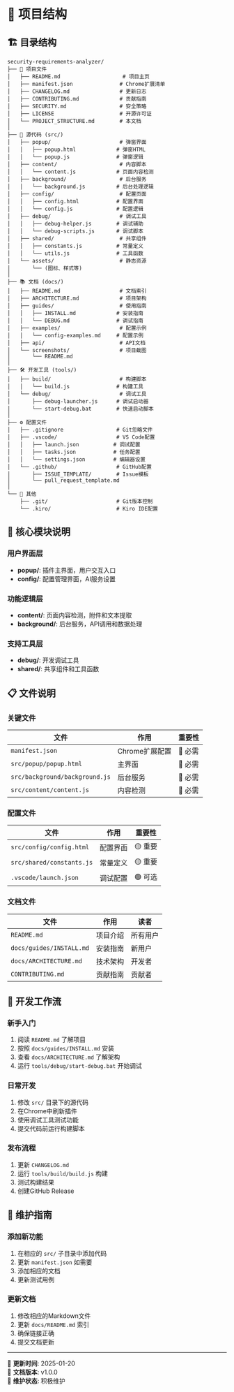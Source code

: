 # 📁 项目结构

## 🏗️ 目录结构

```
security-requirements-analyzer/
├── 📄 项目文件
│   ├── README.md                    # 项目主页
│   ├── manifest.json               # Chrome扩展清单
│   ├── CHANGELOG.md                # 更新日志
│   ├── CONTRIBUTING.md             # 贡献指南
│   ├── SECURITY.md                 # 安全策略
│   ├── LICENSE                     # 开源许可证
│   └── PROJECT_STRUCTURE.md        # 本文档
│
├── 📂 源代码 (src/)
│   ├── popup/                      # 弹窗界面
│   │   ├── popup.html             # 弹窗HTML
│   │   └── popup.js               # 弹窗逻辑
│   ├── content/                    # 内容脚本
│   │   └── content.js             # 页面内容检测
│   ├── background/                 # 后台服务
│   │   └── background.js          # 后台处理逻辑
│   ├── config/                     # 配置页面
│   │   ├── config.html            # 配置界面
│   │   └── config.js              # 配置逻辑
│   ├── debug/                      # 调试工具
│   │   ├── debug-helper.js        # 调试辅助
│   │   └── debug-scripts.js       # 调试脚本
│   ├── shared/                     # 共享组件
│   │   ├── constants.js           # 常量定义
│   │   └── utils.js               # 工具函数
│   └── assets/                     # 静态资源
│       └── (图标、样式等)
│
├── 📚 文档 (docs/)
│   ├── README.md                   # 文档索引
│   ├── ARCHITECTURE.md             # 项目架构
│   ├── guides/                     # 使用指南
│   │   ├── INSTALL.md             # 安装指南
│   │   └── DEBUG.md               # 调试指南
│   ├── examples/                   # 配置示例
│   │   └── config-examples.md     # 配置示例
│   ├── api/                        # API文档
│   └── screenshots/                # 项目截图
│       └── README.md
│
├── 🛠️ 开发工具 (tools/)
│   ├── build/                      # 构建脚本
│   │   └── build.js               # 构建工具
│   └── debug/                      # 调试工具
│       ├── debug-launcher.js      # 调试启动器
│       └── start-debug.bat        # 快速启动脚本
│
├── ⚙️ 配置文件
│   ├── .gitignore                 # Git忽略文件
│   ├── .vscode/                   # VS Code配置
│   │   ├── launch.json           # 调试配置
│   │   ├── tasks.json            # 任务配置
│   │   └── settings.json         # 编辑器设置
│   └── .github/                   # GitHub配置
│       ├── ISSUE_TEMPLATE/        # Issue模板
│       └── pull_request_template.md
│
└── 🔧 其他
    ├── .git/                      # Git版本控制
    └── .kiro/                     # Kiro IDE配置
```

## 🎯 核心模块说明

### 用户界面层
- **popup/**: 插件主界面，用户交互入口
- **config/**: 配置管理界面，AI服务设置

### 功能逻辑层
- **content/**: 页面内容检测，附件和文本提取
- **background/**: 后台服务，API调用和数据处理

### 支持工具层
- **debug/**: 开发调试工具
- **shared/**: 共享组件和工具函数

## 📋 文件说明

### 关键文件
| 文件                           | 作用           | 重要性 |
| ------------------------------ | -------------- | ------ |
| `manifest.json`                | Chrome扩展配置 | 🔴 必需 |
| `src/popup/popup.html`         | 主界面         | 🔴 必需 |
| `src/background/background.js` | 后台服务       | 🔴 必需 |
| `src/content/content.js`       | 内容检测       | 🔴 必需 |

### 配置文件
| 文件                      | 作用     | 重要性 |
| ------------------------- | -------- | ------ |
| `src/config/config.html`  | 配置界面 | 🟡 重要 |
| `src/shared/constants.js` | 常量定义 | 🟡 重要 |
| `.vscode/launch.json`     | 调试配置 | 🟢 可选 |

### 文档文件
| 文件                     | 作用     | 读者     |
| ------------------------ | -------- | -------- |
| `README.md`              | 项目介绍 | 所有用户 |
| `docs/guides/INSTALL.md` | 安装指南 | 新用户   |
| `docs/ARCHITECTURE.md`   | 技术架构 | 开发者   |
| `CONTRIBUTING.md`        | 贡献指南 | 贡献者   |

## 🚀 开发工作流

### 新手入门
1. 阅读 `README.md` 了解项目
2. 按照 `docs/guides/INSTALL.md` 安装
3. 查看 `docs/ARCHITECTURE.md` 了解架构
4. 运行 `tools/debug/start-debug.bat` 开始调试

### 日常开发
1. 修改 `src/` 目录下的源代码
2. 在Chrome中刷新插件
3. 使用调试工具测试功能
4. 提交代码前运行构建脚本

### 发布流程
1. 更新 `CHANGELOG.md`
2. 运行 `tools/build/build.js` 构建
3. 测试构建结果
4. 创建GitHub Release

## 📝 维护指南

### 添加新功能
1. 在相应的 `src/` 子目录中添加代码
2. 更新 `manifest.json` 如需要
3. 添加相应的文档
4. 更新测试用例

### 更新文档
1. 修改相应的Markdown文件
2. 更新 `docs/README.md` 索引
3. 确保链接正确
4. 提交文档更新

---

📅 **更新时间**: 2025-01-20  
📖 **文档版本**: v1.0.0  
🔄 **维护状态**: 积极维护